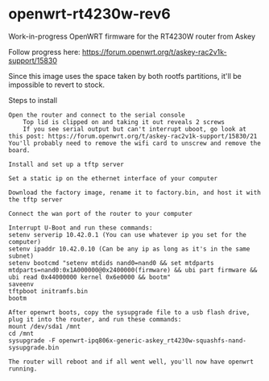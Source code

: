 # openwrt-rt4230w-rev6
Work-in-progress OpenWRT firmware for the RT4230W router from Askey

Follow progress here: https://forum.openwrt.org/t/askey-rac2v1k-support/15830

Since this image uses the space taken by both rootfs partitions, it'll be impossible to revert to stock.

Steps to install

    Open the router and connect to the serial console
        Top lid is clipped on and taking it out reveals 2 screws
        If you see serial output but can't interrupt uboot, go look at this post: https://forum.openwrt.org/t/askey-rac2v1k-support/15830/21 You'll probably need to remove the wifi card to unscrew and remove the board.

    Install and set up a tftp server

    Set a static ip on the ethernet interface of your computer

    Download the factory image, rename it to factory.bin, and host it with the tftp server

    Connect the wan port of the router to your computer

    Interrupt U-Boot and run these commands:
    setenv serverip 10.42.0.1 (You can use whatever ip you set for the computer)
    setenv ipaddr 10.42.0.10 (Can be any ip as long as it's in the same subnet)
    setenv bootcmd "setenv mtdids nand0=nand0 && set mtdparts mtdparts=nand0:0x1A000000@0x2400000(firmware) && ubi part firmware && ubi read 0x44000000 kernel 0x6e0000 && bootm"
    saveenv
    tftpboot initramfs.bin
    bootm
    
    After openwrt boots, copy the sysupgrade file to a usb flash drive, plug it into the router, and run these commands:
    mount /dev/sda1 /mnt 
    cd /mnt 
    sysupgrade -F openwrt-ipq806x-generic-askey_rt4230w-squashfs-nand-sysupgrade.bin
    
    The router will reboot and if all went well, you'll now have openwrt running.
